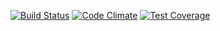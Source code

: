[![Build Status](https://semaphoreapp.com/api/v1/projects/3c0d7bd4-a324-4df8-89c2-45fe98199512/258154/shields_badge.png)](https://semaphoreapp.com/antonfefilov/recurring_scheduler)  [![Code Climate](https://codeclimate.com/github/antonfefilov/recurring_scheduler/badges/gpa.svg)](https://codeclimate.com/github/antonfefilov/recurring_scheduler)   [![Test Coverage](https://codeclimate.com/github/antonfefilov/recurring_scheduler/badges/coverage.svg)](https://codeclimate.com/github/antonfefilov/recurring_scheduler)
